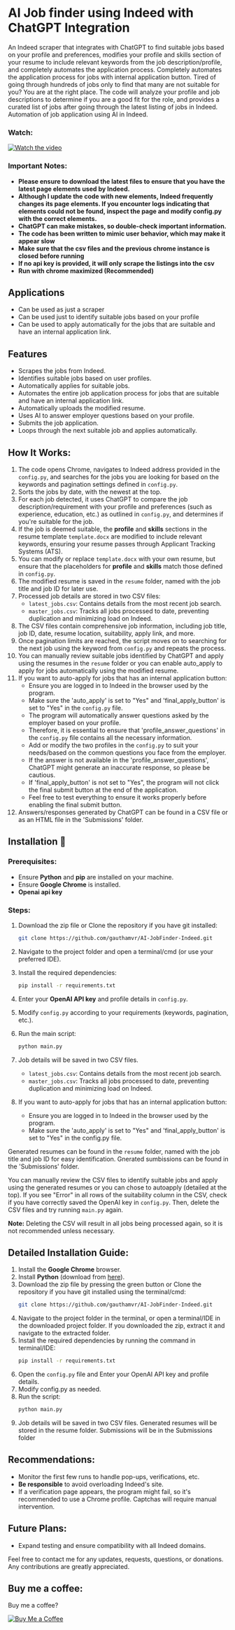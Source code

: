 # AI Job finder using Indeed with ChatGPT Integration

An Indeed scraper that integrates with ChatGPT to find suitable jobs based on your profile and preferences, modifies your profile and skills section of your resume to include relevant keywords from the job description/profile, and completely automates the application process. Completely automates the application process for jobs with internal application button.
Tired of going through hundreds of jobs only to find that many are not suitable for you? You are at the right place. The code will analyze your profile and job descriptions to determine if you are a good fit for the role, and provides a curated list of jobs after going through the latest listing of jobs in Indeed. Automation of job application using AI in Indeed.


### Watch:

[![Watch the video](https://img.youtube.com/vi/kJJH2psXAcw/0.jpg)](https://youtu.be/kJJH2psXAcw)


### Important Notes:
- **Please ensure to download the latest files to ensure that you have the latest page elements used by Indeed.**
- **Although I update the code with new elements, Indeed frequently changes its page elements. If you encounter logs indicating that elements could not be found, inspect the page and modify config.py with the correct elements.**
- **ChatGPT can make mistakes, so double-check important information.**
- **The code has been written to mimic user behavior, which may make it appear slow**
- **Make sure that the csv files and the previous chrome instance is closed before running**
- **If no api key is provided, it will only scrape the listings into the csv**
- **Run with chrome maximized (Recommended)**



## Applications

- Can be used as just a scraper
- Can be used just to identify suitable jobs based on your profile
- Can be used to apply automatically for the jobs that are suitable and have an internal application link.

## Features

- Scrapes the jobs from Indeed.
- Identifies suitable jobs based on user profiles.
- Automatically applies for suitable jobs.
- Automates the entire job application process for jobs that are suitable and have an internal application link.
- Automatically uploads the modified resume.
- Uses AI to answer employer questions based on your profile.
- Submits the job application.
- Loops through the next suitable job and applies automatically.


## How It Works:

1. The code opens Chrome, navigates to Indeed address provided in the `config.py`, and searches for the jobs you are looking for based on the keywords and pagination settings defined in `config.py`.
2. Sorts the jobs by date, with the newest at the top.
3. For each job detected, it uses ChatGPT to compare the job description/requirement with your profile and preferences (such as experience, education, etc.) as outlined in `config.py`, and determines if you're suitable for the job.
4. If the job is deemed suitable, the **profile** and **skills** sections in the resume template `template.docx` are modified to include relevant keywords, ensuring your resume passes through Applicant Tracking Systems (ATS).
5. You can modify or replace `template.docx` with your own resume, but ensure that the placeholders for **profile** and **skills** match those defined in `config.py`.
6. The modified resume is saved in the `resume` folder, named with the job title and job ID for later use.
7. Processed job details are stored in two CSV files:
   - `latest_jobs.csv`: Contains details from the most recent job search.
   - `master_jobs.csv`: Tracks all jobs processed to date, preventing duplication and minimizing load on Indeed.
8. The CSV files contain comprehensive job information, including job title, job ID, date, resume location, suitability, apply link, and more.
9. Once pagination limits are reached, the script moves on to searching for the next job using the keyword from `config.py` and repeats the process.
10. You can manually review suitable jobs identified by ChatGPT and apply using the resumes in the `resume` folder  or you can enable auto_apply to apply for jobs automatically using the modified resume.
11. If you want to auto-apply for jobs that has an internal application button:
       - Ensure you are logged in to Indeed in the browser used by the program.
       - Make sure the 'auto_apply' is set to "Yes" and 'final_apply_button' is set to "Yes" in the `config.py` file.
       - The program will automatically answer questions asked by the employer based on your profile.
       - Therefore, it is essential to ensure that 'profile_answer_questions' in the `config.py` file contains all the necessary information.
       - Add or modify the two profiles in the `config.py` to suit your needs/based on the common questions you face from the employer.
       - If the answer is not available in the 'profile_answer_questions', ChatGPT might generate an inaccurate response, so please be cautious.
       - If 'final_apply_button' is not set to "Yes", the program will not click the final submit button at the end of the application.
       - Feel free to test everything to ensure it works properly before enabling the final submit button.
12. Answers/responses generated by ChatGPT can be found in a CSV file or as an HTML file in the 'Submissions' folder.

## Installation 🔌


### Prerequisites:
- Ensure **Python** and **pip** are installed on your machine.
- Ensure **Google Chrome** is installed.
- **Openai api key**

### Steps:
1. Download the zip file or
   Clone the repository if you have git installed:
   ```bash
   git clone https://github.com/gauthamvr/AI-JobFinder-Indeed.git


3. Navigate to the project folder and open a terminal/cmd (or use your preferred IDE).

4. Install the required dependencies:
   ```bash
   pip install -r requirements.txt
5. Enter your **OpenAI API key** and profile details in `config.py`.

6. Modify `config.py` according to your requirements (keywords, pagination, etc.).

7. Run the main script:
   ```bash
   python main.py

8. Job details will be saved in two CSV files.
  
   - `latest_jobs.csv`: Contains details from the most recent job search.
   - `master_jobs.csv`: Tracks all jobs processed to date, preventing duplication and minimizing load on Indeed.

9. If you want to auto-apply for jobs that has an internal application button:
    - Ensure you are logged in to Indeed in the browser used by the program.
    - Make sure the 'auto_apply' is set to "Yes" and 'final_apply_button' is set to "Yes" in the config.py file.

Generated resumes can be found in the `resume` folder, named with the job title and job ID for easy identification. Gnerated sumbissions can be found in the 'Submissions' folder.

You can manually review the CSV files to identify suitable jobs and apply using the generated resumes or you can chose to autoapply (detailed at the top).
If you see "Error" in all rows of the suitability column in the CSV, check if you have correctly saved the OpenAI key in `config.py`. Then, delete the CSV files and try running `main.py` again.

**Note:** Deleting the CSV will result in all jobs being processed again, so it is not recommended unless necessary.








## Detailed Installation Guide:

1. Install the **Google Chrome** browser.
2. Install **Python** (download from [here](https://www.python.org/downloads/)).
3. Download the zip file by pressing the green button or
   Clone the repository if you have git installed using the terminal/cmd:
   ```bash
   git clone https://github.com/gauthamvr/AI-JobFinder-Indeed.git


5. Navigate to the project folder in the terminal, or open a terminal/IDE in the downloaded project folder. If you downloaded the zip, extract it and navigate to the extracted folder.
6. Install the required dependencies by running the command in terminal/IDE:
   ```bash
   pip install -r requirements.txt

7. Open the `config.py` file and Enter your OpenAI API key and profile details.
8. Modify config.py as needed.
9. Run the script:
   ```bash
   python main.py

10. Job details will be saved in two CSV files. Generated resumes will be stored in the resume folder. Submissions will be in the Submissions folder



## Recommendations:

- Monitor the first few runs to handle pop-ups, verifications, etc.
- **Be responsible** to avoid overloading Indeed's site.
- If a verification page appears, the program might fail, so it's recommended to use a Chrome profile. Captchas will require manual intervention.



## Future Plans:

- Expand testing and ensure compatibility with all Indeed domains.


Feel free to contact me for any updates, requests, questions, or donations. Any contributions are greatly appreciated.


## Buy me a coffee:
Buy me a coffee?

[![Buy Me a Coffee](https://img.shields.io/badge/Buy%20Me%20a%20Coffee-donate-yellow)](https://buymeacoffee.com/gauthamvr)



    
